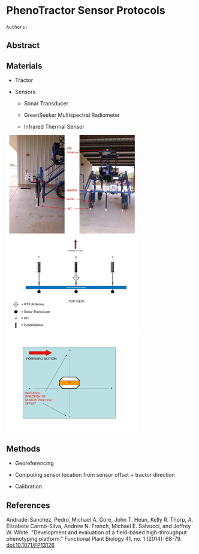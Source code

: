 # PhenoTractor Sensor Protocols 

    Authors:

## Abstract


## Materials

- Tractor

- Sensors

  - Sonar Transducer

  - GreenSeeker Multispectral Radiometer

  - Infrared Thermal Sensor

<img src="../assets/phenotractor_sensors.JPG" width=350>

<img src="../assets/phenotractor_sensor_diagram.JPG" width=350>

<img src="../assets/phenotractor_sensor_offset.JPG" width=350>

## Methods

- Georeferencing

- Computing sensor location from sensor offset + tractor direction

- Calibration

## References

Andrade-Sanchez, Pedro, Michael A. Gore, John T. Heun, Kelly R. Thorp, A. Elizabete Carmo-Silva, Andrew N. French, Michael E. Salvucci, and Jeffrey W. White. "Development and evaluation of a field-based high-throughput phenotyping platform." Functional Plant Biology 41, no. 1 (2014): 68-79. [doi:10.1071/FP13126](http://dx.doi.org/10.1071/FP13126)

